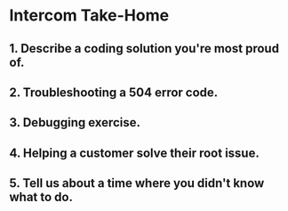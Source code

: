 # Intercom Take-Home

## 1. Describe a coding solution you're most proud of.

## 2. Troubleshooting a 504 error code.

## 3. Debugging exercise.

## 4. Helping a customer solve their root issue.

## 5. Tell us about a time where you didn't know what to do.
